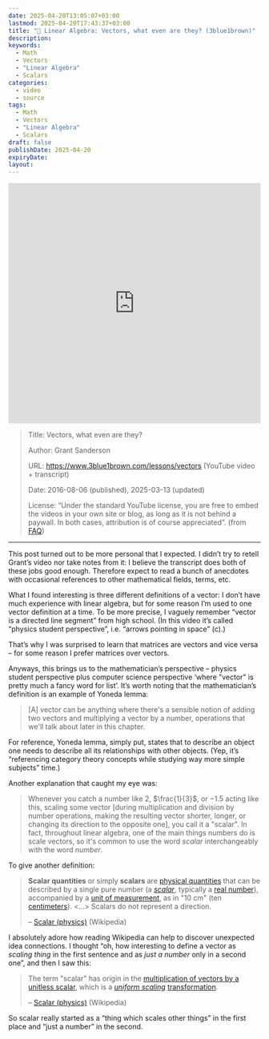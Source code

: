 ```yaml
---
date: 2025-04-20T13:05:07+03:00
lastmod: 2025-04-20T17:43:37+03:00
title: "🎥 Linear Algebra: Vectors, what even are they? (3blue1brown)"
description: 
keywords:
  - Math
  - Vectors
  - "Linear Algebra"
  - Scalars
categories:
  - video
  - source
tags:
  - Math
  - Vectors
  - "Linear Algebra"
  - Scalars
draft: false
publishDate: 2025-04-20
expiryDate: 
layout:
---
```

<embed src="https://www.3blue1brown.com/lessons/vectors" style="width:100%; height: 50vw;">

> Title: Vectors, what even are they?
> 
> Author: Grant Sanderson
> 
> URL: https://www.3blue1brown.com/lessons/vectors (YouTube video + transcript)
> 
> Date: 2016-08-06 (published), 2025-03-13 (updated)
> 
> License: “Under the standard YouTube license, you are free to embed the videos in your own site or blog, as long as it is not behind a paywall. In both cases, attribution is of course appreciated”. (from [FAQ](https://www.3blue1brown.com/faq))

---

This post turned out to be more personal that I expected. I didn’t try to retell Grant’s video nor take notes from it: I believe the transcript does both of these jobs good enough. Therefore expect to read a bunch of anecdotes with occasional references to other mathematical fields, terms, etc.

What I found interesting is three different definitions of a vector: I don’t have much experience with linear algebra, but for some reason I’m used to one vector definition at a time. To be more precise, I vaguely remember “vector is a directed line segment” from high school. (In this video it’s called “physics student perspective”, i.e. “arrows pointing in space” (c).)

That’s why I was surprised to learn that matrices are vectors and vice versa – for some reason I prefer matrices over vectors. 

Anyways, this brings us to the mathematician’s perspective – physics student perspective plus computer science perspective ‘where "vector" is pretty much a fancy word for list’. It’s worth noting that the mathematician’s definition is an example of Yoneda lemma:

> [A] vector can be anything where there's a sensible notion of adding two vectors and multiplying a vector by a number, operations that we'll talk about later in this chapter.

For reference, Yoneda lemma, simply put, states that to describe an object one needs to describe all its relationships with other objects. (Yep, it’s “referencing category theory concepts while studying way more simple subjects” time.)

Another explanation that caught my eye was:

>Whenever you catch a number like $2$, $\frac{1}{3}$​, or $−1.5$ acting like this, scaling some vector [during multiplication and division by number operations, making the resulting vector shorter, longer, or changing its direction to the opposite one], you call it a "scalar". In fact, throughout linear algebra, one of the main things numbers do is scale vectors, so it's common to use the word _scalar_ interchangeably with the word _number_.

To give another definition:

>**Scalar quantities** or simply **scalars** are [physical quantities](https://en.wikipedia.org/wiki/Physical_quantity "Physical quantity") that can be described by a single pure number (a [_scalar_](https://en.wikipedia.org/wiki/Scalar_\(mathematics\) "Scalar (mathematics)"), typically a [real number](https://en.wikipedia.org/wiki/Real_number "Real number")), accompanied by a [unit of measurement](https://en.wikipedia.org/wiki/Unit_of_measurement "Unit of measurement"), as in "10 cm" (ten [centimeters](https://en.wikipedia.org/wiki/Centimeter "Centimeter")). <…> Scalars do not represent a direction.
>
>– [Scalar (physics)](https://en.wikipedia.org/wiki/Scalar_(physics)) (Wikipedia)

I absolutely adore how reading Wikipedia can help to discover unexpected idea connections. I thought “oh, how interesting to define a vector as *scaling thing* in the first sentence and as *just a number* only in a second one”, and then I saw this:

> The term "scalar" has origin in the [multiplication of vectors by a unitless scalar](https://en.wikipedia.org/wiki/Scalar_multiplication "Scalar multiplication"), which is a _[uniform scaling](https://en.wikipedia.org/wiki/Scaling_\(geometry\) "Scaling (geometry)")_ [transformation](https://en.wikipedia.org/wiki/Geometric_transformation "Geometric transformation").
> 
> – [Scalar (physics)](https://en.wikipedia.org/wiki/Scalar_(physics)) (Wikipedia)

So scalar really started as a “thing which scales other things” in the first place and “just a number” in the second.
